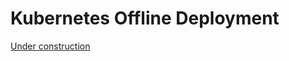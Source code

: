 # Kubernetes Offline Deployment

[Under construction](https://github.com/PaloAltoNetworks/prisma-cloud-compute-operator/issues/7)